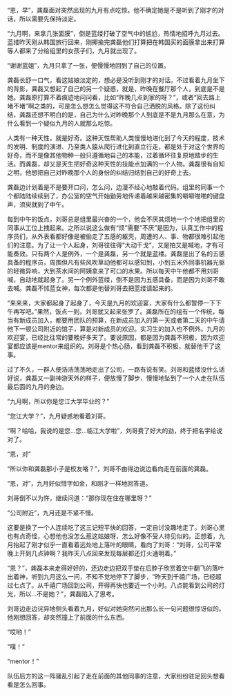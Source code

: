 “恩，早”，龚磊面对突然出现的九月有点吃惊。他不确定她是不是听到了刚才的对话，所以需要先保持淡定。

“九月啊，来拿几张面膜”，倒是蓝缕打破了空气中的尴尬，热情地招呼九月过去。蓝缕昨天刚从韩国旅行回来，刚揶揄完龚磊他们打算把在韩国买的面膜拿出来打算等人都来了分给组里的女孩子们，九月就出现了。

“谢谢蓝姐”，九月只拿了一张，便慢慢地回到了自己的位置。

龚磊长舒一口气，看这姑娘淡定的，想必是没听到刚才的对话。不过看着九月坐下的背影，龚磊又想起了自己的另一个疑惑，就是，昨晚在餐厅那个人，到底是不是她。龚磊原打算不着痕迹地问问看，比如“昨晚几点到家的呀？”，或者“回去路上堵不堵”啊之类的，可是怎么想怎么觉得这不符合自己洒脱的风格。除了这份纠结，龚磊还想不明白的是，自己为什么对昨晚那个人到底是不是九月那么在意，为什么看到一个疑似九月的人就那么吃惊。

人类有一种天性，就是好奇。这种天性帮助人类慢慢地进化到了今天的程度，技术的发明、制度的演进、乃至类人猿从爬行进化到直立行走，都是处于对这个世界的好奇，而不是像其他物种一般只遵循地自己的本能，过着循环往复原地踏步的生活。而龚磊，却又是天生把好奇这种天性的技能点加满的一个人物。龚磊很有自知之明，他想把自己对昨晚那个人的身份的纠结归结到自己的好奇上去。

龚磊边计划着是不是要开口问，怎么问，边漫不经心地敲着代码。组里的同事一个个都陆陆续续到了，办公室的空气开始勤劳地传递着越来越密集的噼噼啪啪的键盘声，须臾就到了中午。

每到中午的饭点，刘哥总是组里最兴奋的一个，他会不厌其烦地一个个地把组里的同事从工位上拽起来。之所以说这么做有“烦”需要“不厌”是因为，认真工作中的程序员们，从外表看都好像是被偷走了五感的躯壳，周遭的人、事、物都很难引起他们的注意。为了让一个人起身，刘哥往往得“大动干戈”，又是拍又是喊地，才有可能奏效。只有两个人是例外，一个是龚磊，另一个就是蓝缕。龚磊是出了名的五感具备的程序员，周围但凡有些风吹草动他都可以感知到，小到五米外同事机器光驱的轻微异响，大到茶水间的阿姨拿来了可口的水果。所以每天中午他都不用刘哥喊，自动地就起身了。另一个例外蓝缕，倒不是因为五感具备，而是因为刘哥不敢去喊。龚磊不怵蓝女神，每次都是他替刘哥去把蓝缕请起来的。

“来来来，大家都起身了起身了，今天是九月的欢迎宴，大家有什么都暂停一下下午再写吧。”果然，饭点一到，刘哥就又起来张罗了。龚磊所在的组有一个传统，每当有新成员加入，都要用团队的预算，在新成员加入的第一天或者第二天的中午请他下一顿公司附近的馆子，算是对新成员的欢迎。实习生的加入也不例外。九月的欢迎宴，已经比往常的要晚好多天了。要说原因，都是因为龚磊不积极，因为欢迎宴都应该是mentor来组织的。刘哥是个热心肠，看到龚磊不积极，就替他干了这事。

过了不久，一群人便浩浩荡荡地走出了公司，一路有说有笑。刘哥和蓝缕没什么话好说，龚磊又一副神游天外的样子，便放慢了脚步，慢慢地坠到了一个人走在队伍最后面的九月的身边。

“九月啊，所以你是您江大学毕业的？”

“您江大学？”，九月疑惑地看着刘哥。

“啊？哈哈，我说的是您…您…临江大学啦”，刘哥费了好大的劲，终于把名字给说对了。

“恩，对”

“所以你和龚磊那小子是校友咯？”，刘哥不由得边说边看向走在前面的龚磊。

“恩，对”，九月好似惜字如金，和刚才一样地回答道。

刘哥倒不以为忤，继续问道：“那你现在住在哪里呀？”

“公司附近”，九月还是不紧不慢。

这要是换了一个人连续吃了这三记短平快的回答，一定自讨没趣地走了。刘哥心里也有点奇怪，心想他也没怎么惹这姑娘呀，怎么好像不受人待见似的。正想着，九月抬起了刚才似乎一直看着远处地上落叶的眼睛，看向了刘哥：“刘哥，公司平常晚上开到几点钟啊？我昨天八点回来发现每层都还灯火通明着。”

“恩？”，龚磊本来走得好好的，还边走边把双手垫在后脖子欣赏着空中翻飞的落叶出着神，听到九月这么一问，不知不觉地停下了脚步，“昨天到千禧广场，已经超过七点了。从千禧广场回到公司，开得再快也要近一个小时。八点能看到公司的灯光，所以…不是她？”，龚磊陷入了思考。

刘哥边走边诧异地侧头看着九月，好似对她突然问出那么长一句问题很惊讶似的。他刚想回答，却突然撞上了前面的什么东西。

“哎哟！”

“噗！”

“mentor！”

队伍后方的这一阵骚乱引起了走在前面的其他同事的注意，大家纷纷驻足回头想看看是怎么回事。
